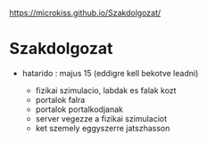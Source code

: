
https://microkiss.github.io/Szakdolgozat/

# Szakdolgozat

- hatarido : majus 15 (eddigre kell bekotve leadni)

  * fizikai szimulacio, labdak es falak kozt
  * portalok falra
  * portalok portalkodjanak
  * server vegezze a fizikai szimulaciot
  * ket szemely eggyszerre jatszhasson